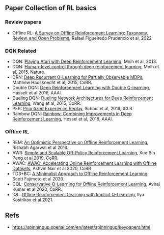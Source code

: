 

## Paper Collection of RL basics

### Review papers

* Offline RL: [A Survey on Offline Reinforcement Learning: Taxonomy, Review, and Open Problems](https://arxiv.org/abs/2203.01387), Rafael Figueiredo Prudencio et al, 2022

### DQN Related

* DQN: [Playing Atari with Deep Reinforcement Learning](https://arxiv.org/abs/1312.5602), Mnih et al, 2013. 
* DQN: [Human-level control through deep reinforcement learning](https://www.nature.com/articles/nature14236), Mnih et al, 2015, Nature. 
* DRN: [Deep Recurrent Q-Learning for Partially Observable MDPs](https://arxiv.org/abs/1507.06527), Matthew Hausknecht et al, 2015, CoRR.
* Double DQN: [Deep Reinforcement Learning with Double Q-learning](https://arxiv.org/abs/1509.06461), Hasselt et al 2016, AAAI.
* Dueling DQN: [Dueling Network Architectures for Deep Reinforcement Learning](https://arxiv.org/abs/1511.06581), Wang et al, 2015, CoRR.
* PER: [Prioritized Experience Replay](https://arxiv.org/abs/1511.05952), Schaul et al, 2016, ICLR.
* Rainbow DQN: [Rainbow: Combining Improvements in Deep Reinforcement Learning](https://ojs.aaai.org/index.php/AAAI/article/view/11796), Hessel et al, 2018, AAAI.

### Offline RL

* REM: [An Optimistic Perspective on Offline Reinforcement Learning](https://arxiv.org/abs/1907.04543), Rishabh Agarwal et al 2016.
* AWR: [Simple and Scalable Off-Policy Reinforcement Learning](https://arxiv.org/abs/1910.00177), Xue Bin Peng et al 2019, CoRR.
* AWAC: [AWAC: Accelerating Online Reinforcement Learning with Offline Datasets](https://arxiv.org/abs/2006.09359), Ashvin Nair et al 2020, CoRR
* TD3+BC: [A Minimalist Approach to Offline Reinforcement Learning](https://arxiv.org/abs/2106.06860), Scott Fujimoto et al 2020.
* CQL: [Conservative Q-Learning for Offline Reinforcement Learning](https://arxiv.org/abs/2006.04779), Aviral Kumar et al 2020, CoRR.
* IQL: [Offline Reinforcement Learning with Implicit Q-Learning](https://arxiv.org/abs/2110.06169), Ilya Kostrikov et al 2021.

## Refs

* https://spinningup.openai.com/en/latest/spinningup/keypapers.html